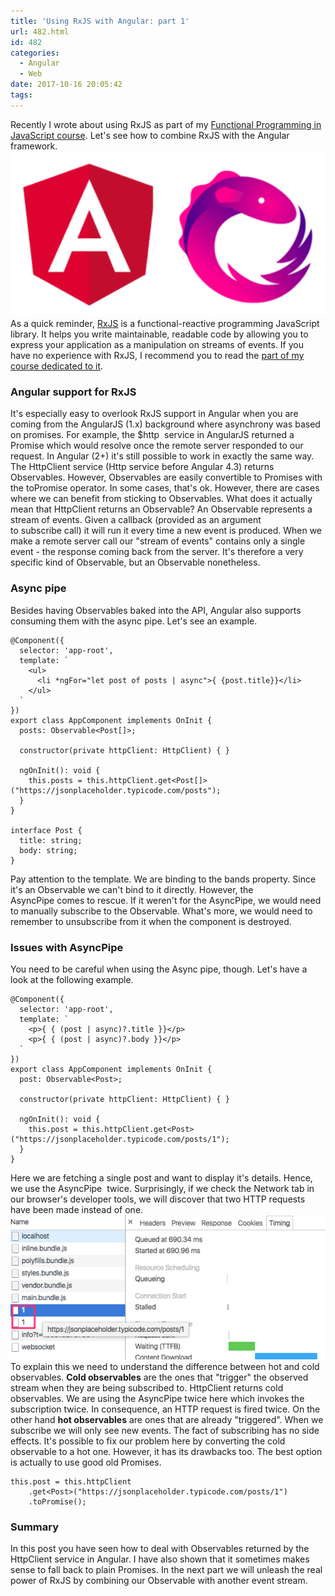 ```yaml
---
title: 'Using RxJS with Angular: part 1'
url: 482.html
id: 482
categories:
  - Angular
  - Web
date: 2017-10-16 20:05:42
tags:
---
```


Recently I wrote about using RxJS as part of my [Functional Programming in JavaScript course](https://codewithstyle.info/functional-programming-javascript-plain-words/). Let's see how to combine RxJS with the Angular framework. ![RxJS and Angular](/images/2017/10/angular-rxjs.png) As a quick reminder, [RxJS](https://github.com/Reactive-Extensions/RxJS) is a functional-reactive programming JavaScript library. It helps you write maintainable, readable code by allowing you to express your application as a manipulation on streams of events. If you have no experience with RxJS, I recommend you to read the [part of my course dedicated to it](https://codewithstyle.info/functional-javascript-part-8-functional-reactive-programming-rxjs/).

### Angular support for RxJS

It's especially easy to overlook RxJS support in Angular when you are coming from the AngularJS (1.x) background where asynchrony was based on promises. For example, the $http  service in AngularJS returned a Promise which would resolve once the remote server responded to our request. In Angular (2+) it's still possible to work in exactly the same way. The HttpClient service (Http service before Angular 4.3) returns Observables. However, Observables are easily convertible to Promises with the toPromise operator. In some cases, that's ok. However, there are cases where we can benefit from sticking to Observables. What does it actually mean that HttpClient returns an Observable? An Observable represents a stream of events. Given a callback (provided as an argument to subscribe call) it will run it every time a new event is produced. When we make a remote server call our "stream of events" contains only a single event - the response coming back from the server. It's therefore a very specific kind of Observable, but an Observable nonetheless.

### Async pipe

Besides having Observables baked into the API, Angular also supports consuming them with the async pipe. Let's see an example.

    @Component({
      selector: 'app-root',
      template: `
        <ul>
          <li *ngFor="let post of posts | async">{ {post.title}}</li>
        </ul>
      `
    })
    export class AppComponent implements OnInit {
      posts: Observable<Post[]>;
    
      constructor(private httpClient: HttpClient) { }
    
      ngOnInit(): void {
        this.posts = this.httpClient.get<Post[]>("https://jsonplaceholder.typicode.com/posts");
      }
    }
    
    interface Post {
      title: string;
      body: string;
    }

Pay attention to the template. We are binding to the bands property. Since it's an Observable we can't bind to it directly. However, the AsyncPipe comes to rescue. If it weren't for the AsyncPipe, we would need to manually subscribe to the Observable. What's more, we would need to remember to unsubscribe from it when the component is destroyed.

### Issues with AsyncPipe

You need to be careful when using the Async pipe, though. Let's have a look at the following example.

    @Component({
      selector: 'app-root',
      template: `
        <p>{ { (post | async)?.title }}</p>
        <p>{ { (post | async)?.body }}</p>
      `
    })
    export class AppComponent implements OnInit {
      post: Observable<Post>;
    
      constructor(private httpClient: HttpClient) { }
    
      ngOnInit(): void {
        this.post = this.httpClient.get<Post>("https://jsonplaceholder.typicode.com/posts/1");
      }
    }

Here we are fetching a single post and want to display it's details. Hence, we use the AsyncPipe  twice. Surprisingly, if we check the Network tab in our browser's developer tools, we will discover that two HTTP requests have been made instead of one. ![](/images/2017/10/AngularRxjsExample.png) To explain this we need to understand the difference between hot and cold observables. **Cold observables** are the ones that "trigger" the observed stream when they are being subscribed to. HttpClient returns cold observables. We are using the AsyncPipe twice here which invokes the subscription twice. In consequence, an HTTP request is fired twice. On the other hand **hot observables** are ones that are already "triggered". When we subscribe we will only see new events. The fact of subscribing has no side effects. It's possible to fix our problem here by converting the cold observable to a hot one. However, it has its drawbacks too. The best option is actually to use good old Promises.

    this.post = this.httpClient
        .get<Post>("https://jsonplaceholder.typicode.com/posts/1")
        .toPromise();

### Summary

In this post you have seen how to deal with Observables returned by the HttpClient service in Angular. I have also shown that it sometimes makes sense to fall back to plain Promises. In the next part we will unleash the real power of RxJS by combining our Observable with another event stream.